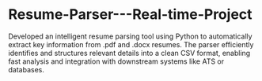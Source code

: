 # Resume-Parser---Real-time-Project
Developed an intelligent resume parsing tool using Python to automatically extract key information from .pdf and .docx resumes. The parser efficiently identifies and structures relevant details into a clean CSV format, enabling fast analysis and integration with downstream systems like ATS or databases.
